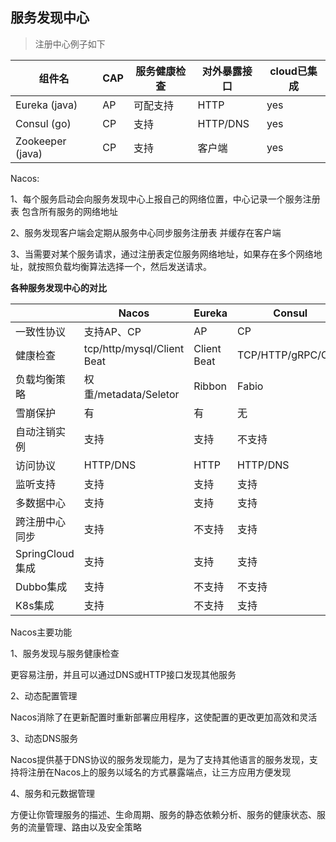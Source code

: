 ## 服务发现中心
> 注册中心例子如下

| 组件名           | CAP  | 服务健康检查 | 对外暴露接口 | cloud已集成 |
| ---------------- | ---- | ------------ | ------------ | ----------- |
| Eureka (java)    | AP   | 可配支持     | HTTP         | yes         |
| Consul (go)      | CP   | 支持         | HTTP/DNS     | yes         |
| Zookeeper (java) | CP   | 支持         | 客户端       | yes         |


Nacos:

1、每个服务启动会向服务发现中心上报自己的网络位置，中心记录一个服务注册表 包含所有服务的网络地址

2、服务发现客户端会定期从服务中心同步服务注册表 并缓存在客户端

3、当需要对某个服务请求，通过注册表定位服务网络地址，如果存在多个网络地址，就按照负载均衡算法选择一个，然后发送请求。

**各种服务发现中心的对比**

|                 | Nacos                      | Eureka      | Consul            | Zookeeper  |
| --------------- | -------------------------- | ----------- | ----------------- | ---------- |
| 一致性协议      | 支持AP、CP                 | AP          | CP                | CP         |
| 健康检查        | tcp/http/mysql/Client Beat | Client Beat | TCP/HTTP/gRPC/Cmd | Keep Alive |
| 负载均衡策略    | 权重/metadata/Seletor      | Ribbon      | Fabio             |            |
| 雪崩保护        | 有                         | 有          | 无                | 无         |
| 自动注销实例    | 支持                       | 支持        | 不支持            | 支持       |
| 访问协议        | HTTP/DNS                   | HTTP        | HTTP/DNS          | TCP        |
| 监听支持        | 支持                       | 支持        | 支持              | 支持       |
| 多数据中心      | 支持                       | 支持        | 支持              | 不支持     |
| 跨注册中心同步  | 支持                       | 不支持      | 支持              | 不支持     |
| SpringCloud集成 | 支持                       | 支持        | 支持              | 不支持     |
| Dubbo集成       | 支持                       | 不支持      | 不支持            | 支持       |
| K8s集成         | 支持                       | 不支持      | 支持              | 不支持     |

Nacos主要功能

1、服务发现与服务健康检查

更容易注册，并且可以通过DNS或HTTP接口发现其他服务

2、动态配置管理

Nacos消除了在更新配置时重新部署应用程序，这使配置的更改更加高效和灵活

3、动态DNS服务

Nacos提供基于DNS协议的服务发现能力，是为了支持其他语言的服务发现，支持将注册在Nacos上的服务以域名的方式暴露端点，让三方应用方便发现

4、服务和元数据管理

方便让你管理服务的描述、生命周期、服务的静态依赖分析、服务的健康状态、服务的流量管理、路由以及安全策略


